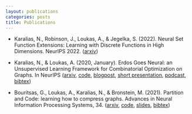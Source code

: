 ```yaml
---
layout: publications
categories: posts
title: Publications
---
```

* Karalias, N., Robinson, J., Loukas, A., & Jegelka, S. (2022). Neural Set Function Extensions: Learning with Discrete Functions in High Dimensions. NeurIPS 2022. ([arxiv][11])

* Karalias, N., & Loukas, A. (2020, January). Erdos Goes Neural: an Unsupervised Learning Framework for Combinatorial Optimization on Graphs. In NeurIPS ([arxiv][6], [code][1], [blogpost][2], [short presentation][3], [podcast][4], [bibtex][5])

* Bouritsas, G., Loukas, A., Karalias, N., & Bronstein, M. (2021). Partition and Code: learning how to compress graphs. Advances in Neural Information Processing Systems, 34. ([arxiv][8], [code][7], [slides][10], [bibtex][9])

[1]: https://github.com/Stalence/erdos_neu
[2]: https://andreasloukas.blog/2020/10/31/erdos-goes-neural/
[3]: https://nips.cc/virtual/2020/public/poster_49f85a9ed090b20c8bed85a5923c669f.html
[4]: https://www.youtube.com/watch?v=QhH5kWNU9f4
[5]: https://proceedings.neurips.cc/paper/10283-/bibtex
[6]: https://arxiv.org/abs/2006.10643
[7]: https://github.com/gbouritsas/PnC
[8]: https://arxiv.org/abs/2107.01952
[9]: https://github.com/gbouritsas/PnC#citation
[10]: https://drive.google.com/file/d/1BShQTbSGei0AuoTV1b46GcXU1unRHerD/view?usp=sharing
[11]: https://arxiv.org/abs/2208.04055